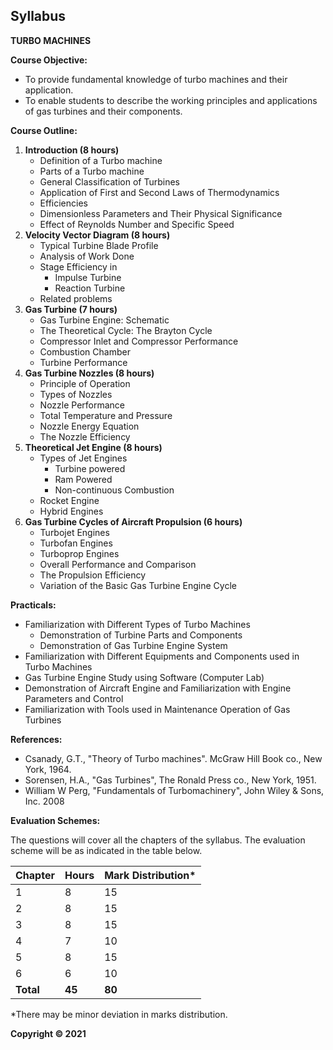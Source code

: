 ## Syllabus

**TURBO MACHINES** 

**Course Objective:**

* To provide fundamental knowledge of turbo machines and their application. 
* To enable students to describe the working principles and applications of gas turbines and their components.

**Course Outline:**

1. **Introduction (8 hours)**
    * Definition of a Turbo machine
    * Parts of a Turbo machine 
    * General Classification of Turbines 
    * Application of First and Second Laws of Thermodynamics 
    * Efficiencies 
    * Dimensionless Parameters and Their Physical Significance 
    * Effect of Reynolds Number and Specific Speed 
2. **Velocity Vector Diagram (8 hours)**
    * Typical Turbine Blade Profile 
    * Analysis of Work Done 
    * Stage Efficiency in
        * Impulse Turbine
        * Reaction Turbine 
    * Related problems
3. **Gas Turbine (7 hours)**
    * Gas Turbine Engine: Schematic
    * The Theoretical Cycle: The Brayton Cycle 
    * Compressor Inlet and Compressor Performance 
    * Combustion Chamber 
    * Turbine Performance
4. **Gas Turbine Nozzles (8 hours)**
    * Principle of Operation 
    * Types of Nozzles 
    * Nozzle Performance 
    * Total Temperature and Pressure 
    * Nozzle Energy Equation 
    * The Nozzle Efficiency
5. **Theoretical Jet Engine (8 hours)**
    * Types of Jet Engines
        * Turbine powered
        * Ram Powered
        * Non-continuous Combustion
    * Rocket Engine 
    * Hybrid Engines
6. **Gas Turbine Cycles of Aircraft Propulsion (6 hours)**
    * Turbojet Engines 
    * Turbofan Engines 
    * Turboprop Engines 
    * Overall Performance and Comparison 
    * The Propulsion Efficiency 
    * Variation of the Basic Gas Turbine Engine Cycle

**Practicals:**

* Familiarization with Different Types of Turbo Machines
    * Demonstration of Turbine Parts and Components
    * Demonstration of Gas Turbine Engine System 
* Familiarization with Different Equipments and Components used in Turbo Machines
* Gas Turbine Engine Study using Software (Computer Lab)
* Demonstration of Aircraft Engine and Familiarization with Engine Parameters and Control
* Familiarization with Tools used in Maintenance Operation of Gas Turbines

**References:**

* Csanady, G.T., "Theory of Turbo machines". McGraw Hill Book co., New York, 1964.
* Sorensen, H.A., "Gas Turbines", The Ronald Press co., New York, 1951.
* William W Perg, "Fundamentals of Turbomachinery", John Wiley & Sons, Inc. 2008 

**Evaluation Schemes:**

The questions will cover all the chapters of the syllabus. The evaluation scheme will be as indicated in the table below. 

| Chapter | Hours | Mark Distribution* |
|---|---|---|
| 1 | 8 | 15 |
| 2 | 8 | 15 |
| 3 | 8 | 15 |
| 4 | 7 | 10 |
| 5 | 8 | 15 |
| 6 | 6 | 10 |
| **Total** | **45** | **80** |

*There may be minor deviation in marks distribution.

**Copyright © 2021** 
